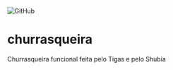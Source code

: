 ![GitHub](https://img.shields.io/github/license/azul182/churrasqueira)

# churrasqueira
Churrasqueira funcional feita pelo Tigas e pelo Shubia
